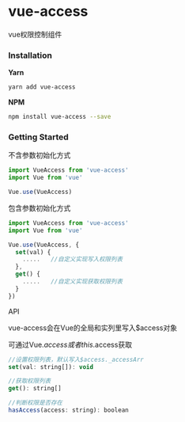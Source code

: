 
# vue-access

vue权限控制组件


### Installation

**Yarn**
```bash
yarn add vue-access
```

**NPM**
```bash
npm install vue-access --save
```

### Getting Started
不含参数初始化方式
```javascript
import VueAccess from 'vue-access'
import Vue from 'vue'

Vue.use(VueAccess)
```

包含参数初始化方式
```javascript
import VueAccess from 'vue-access'
import Vue from 'vue'

Vue.use(VueAccess, {
  set(val) {
    .....   //自定义实现写入权限列表
  },
  get() {
    .....   //自定义实现获取权限列表
  }
})
```

API

vue-access会在Vue的全局和实列里写入$access对象

可通过Vue.$access 或者 this.$access获取
```javascript
//设置权限列表，默认写入$access._accessArr
set(val: string[]): void

//获取权限列表
get(): string[]

//判断权限是否存在
hasAccess(access: string): boolean